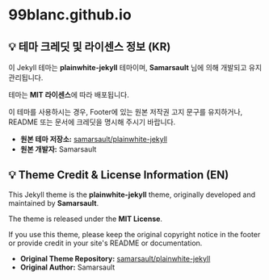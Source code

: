 # 99blanc.github.io

## 💡 테마 크레딧 및 라이센스 정보 (KR)

이 Jekyll 테마는 **plainwhite-jekyll** 테마이며, **Samarsault** 님에 의해 개발되고 유지 관리됩니다.

테마는 **MIT 라이센스**에 따라 배포됩니다.

이 테마를 사용하시는 경우, Footer에 있는 원본 저작권 고지 문구를 유지하거나, README 또는 문서에 크레딧을 명시해 주시기 바랍니다.

* **원본 테마 저장소:** [samarsault/plainwhite-jekyll](https://github.com/samarsault/plainwhite-jekyll)
* **원본 개발자:** Samarsault

## 💡 Theme Credit & License Information (EN)

This Jekyll theme is the **plainwhite-jekyll** theme, originally developed and maintained by **Samarsault**.

The theme is released under the **MIT License**.

If you use this theme, please keep the original copyright notice in the footer or provide credit in your site's README or documentation.

* **Original Theme Repository:** [samarsault/plainwhite-jekyll](https://github.com/samarsault/plainwhite-jekyll)
* **Original Author:** Samarsault